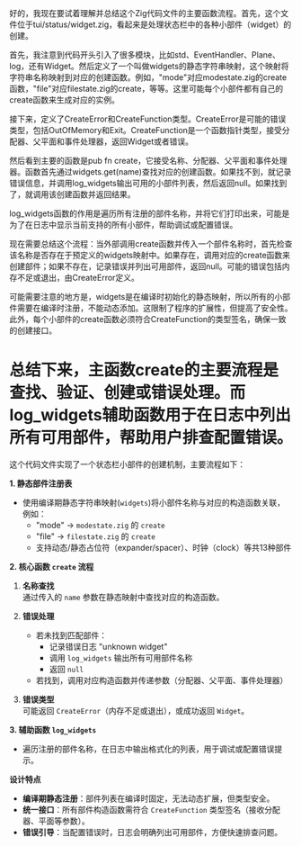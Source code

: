 好的，我现在要试着理解并总结这个Zig代码文件的主要函数流程。首先，这个文件位于tui/status/widget.zig，看起来是处理状态栏中的各种小部件（widget）的创建。

首先，我注意到代码开头引入了很多模块，比如std、EventHandler、Plane、log，还有Widget。然后定义了一个叫做widgets的静态字符串映射，这个映射将字符串名称映射到对应的创建函数。例如，"mode"对应modestate.zig的create函数，"file"对应filestate.zig的create，等等。这里可能每个小部件都有自己的create函数来生成对应的实例。

接下来，定义了CreateError和CreateFunction类型。CreateError是可能的错误类型，包括OutOfMemory和Exit。CreateFunction是一个函数指针类型，接受分配器、父平面和事件处理器，返回Widget或者错误。

然后看到主要的函数是pub fn create，它接受名称、分配器、父平面和事件处理器。函数首先通过widgets.get(name)查找对应的创建函数。如果找不到，就记录错误信息，并调用log_widgets输出可用的小部件列表，然后返回null。如果找到了，就调用该创建函数并返回结果。

log_widgets函数的作用是遍历所有注册的部件名称，并将它们打印出来，可能是为了在日志中显示当前支持的所有小部件，帮助调试或配置错误。

现在需要总结这个流程：当外部调用create函数并传入一个部件名称时，首先检查该名称是否存在于预定义的widgets映射中。如果存在，调用对应的create函数来创建部件；如果不存在，记录错误并列出可用部件，返回null。可能的错误包括内存不足或退出，由CreateError定义。

可能需要注意的地方是，widgets是在编译时初始化的静态映射，所以所有的小部件需要在编译时注册，不能动态添加。这限制了程序的扩展性，但提高了安全性。此外，每个小部件的create函数必须符合CreateFunction的类型签名，确保一致的创建接口。

总结下来，主函数create的主要流程是查找、验证、创建或错误处理。而log_widgets辅助函数用于在日志中列出所有可用部件，帮助用户排查配置错误。
================================================
这个代码文件实现了一个状态栏小部件的创建机制，主要流程如下：

**1. 静态部件注册表**
- 使用编译期静态字符串映射(`widgets`)将小部件名称与对应的构造函数关联，例如：
  - "mode" → `modestate.zig` 的 `create`
  - "file" → `filestate.zig` 的 `create`
  - 支持动态/静态占位符（expander/spacer）、时钟（clock）等共13种部件

**2. 核心函数 `create` 流程**
1. **名称查找**  
   通过传入的 `name` 参数在静态映射中查找对应的构造函数。
   
2. **错误处理**  
   - 若未找到匹配部件：
     - 记录错误日志 "unknown widget"
     - 调用 `log_widgets` 输出所有可用部件名称
     - 返回 `null`
   - 若找到，调用对应构造函数并传递参数（分配器、父平面、事件处理器）

3. **错误类型**  
   可能返回 `CreateError`（内存不足或退出），或成功返回 `Widget`。

**3. 辅助函数 `log_widgets`**
- 遍历注册的部件名称，在日志中输出格式化的列表，用于调试或配置错误提示。

**设计特点**
- **编译期静态注册**：部件列表在编译时固定，无法动态扩展，但类型安全。
- **统一接口**：所有部件构造函数需符合 `CreateFunction` 类型签名（接收分配器、平面等参数）。
- **错误引导**：当配置错误时，日志会明确列出可用部件，方便快速排查问题。